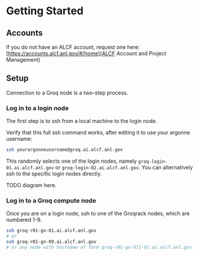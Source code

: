 # Getting Started

<!--- ## Allocations

TODO confirm all this
Available for Director’s Discretionary(DD) allocations.
[https://www.alcf.anl.gov/science/directors-discretionary-allocation-program](Allocation Request Form)
Allocations also available under the [https://www.alcf.anl.gov/science/adsp-allocation-program](INCITE), [https://www.alcf.anl.gov/science/adsp-allocation-program](ALCC), and [https://www.alcf.anl.gov/science/adsp-allocation-program](ALCF DataScience) programs. --->

## Accounts

If you do not have an ALCF account, request one here: [https://accounts.alcf.anl.gov/#/home](ALCF Account and Project Management)

## Setup

Connection to a Groq node is a two-step process.

### Log in to a login node

The first step is to ssh from a local machine to the login node.

Verify that this full ssh command works, after editing it to use your argonne username:
```bash
ssh yourargonneusername@groq.ai.alcf.anl.gov
```
This randomly selects one of the login nodes, namely `groq-login-01.ai.alcf.anl.gov` or `groq-login-02.ai.alcf.anl.gov`. You can alternatively ssh to the specific login nodes directly. 

TODO diagram here.
<!--- ![Graphcore System View](files/graphcore_login.png "Graphcore System View") --->

### Log in to a Groq compute node

Once you are on a login node, ssh to one of the Groqrack nodes, which are numbered 1-9.

```bash
ssh groq-r01-gn-01.ai.alcf.anl.gov
# or
ssh groq-r01-gn-09.ai.alcf.anl.gov
# or any node with hostname of form groq-r01-gn-0[1-9].ai.alcf.anl.gov
```


